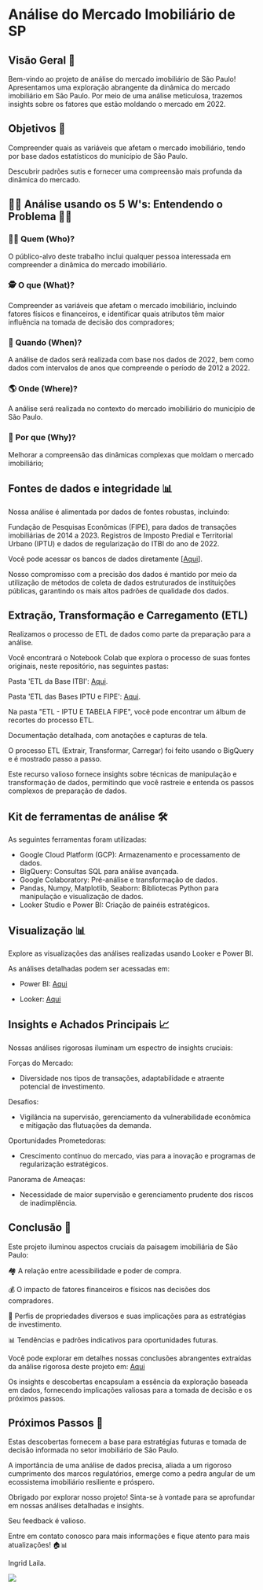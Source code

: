 # Análise do Mercado Imobiliário de SP

## Visão Geral 🏢

  Bem-vindo ao projeto de análise do mercado imobiliário de São Paulo!
  Apresentamos uma exploração abrangente da dinâmica do mercado imobiliário em São Paulo.
  Por meio de uma análise meticulosa, trazemos insights sobre os fatores que estão moldando o mercado em 2022.

## Objetivos 🎯

Compreender quais as variáveis que afetam o mercado imobiliário, tendo por base dados estatísticos do município de São Paulo.

Descubrir padrões sutis e fornecer uma compreensão mais profunda da dinâmica do mercado.


## 🕵️‍♂️ Análise usando os 5 W's: Entendendo o Problema 🕵️‍♀️

### 🤷‍♀️ Quem (Who)?

O público-alvo deste trabalho inclui qualquer pessoa interessada em compreender a dinâmica do mercado imobiliário.

### 🕵️ O que (What)?

Compreender as variáveis que afetam o mercado imobiliário, incluindo fatores físicos e financeiros, e identificar quais atributos têm maior influência na tomada de decisão dos compradores;

### 📅 Quando (When)?

A análise de dados será realizada com base nos dados de 2022, bem como dados com intervalos de anos que compreende o período de 2012 a 2022.

### 🌎 Onde (Where)?

A análise será realizada no contexto do mercado imobiliário do município de São Paulo.

### 🤔 Por que (Why)?

Melhorar a compreensão das dinâmicas complexas que moldam o mercado imobiliário;


## Fontes de dados e integridade  📊

Nossa análise é alimentada por dados de fontes robustas, incluindo:

Fundação de Pesquisas Econômicas (FIPE), para dados de transações imobiliárias de 2014 a 2023.
Registros de Imposto Predial e Territorial Urbano (IPTU) e dados de regularização do ITBI do ano de 2022.

Você pode acessar os bancos de dados diretamente [[Aqui](https://drive.google.com/drive/folders/1lsa3B-lTU059I3SmQmTDvgNE0dBgL4zs?usp=sharing)].

Nosso compromisso com a precisão dos dados é mantido por meio da utilização de métodos de coleta de dados estruturados de instituições públicas, garantindo os mais altos padrões de qualidade dos dados.

## Extração, Transformação e Carregamento (ETL)

Realizamos o processo de ETL de dados como parte da preparação para a análise.

Você encontrará o Notebook Colab que explora o processo de suas fontes originais, neste repositório, nas seguintes pastas:

Pasta 'ETL da Base ITBI': [Aqui](https://github.com/IngridLaila/Projeto-Analise-de-Dados/blob/main/An%C3%A1lise%20do%20Mercado%20Imobili%C3%A1rio%20de%20SP/ETL%20da%20Base%20ITBI/ITBI.ipynb). 

Pasta 'ETL das Bases IPTU e FIPE': [Aqui](https://github.com/IngridLaila/Projeto-Analise-de-Dados/blob/main/An%C3%A1lise%20do%20Mercado%20Imobili%C3%A1rio%20de%20SP/ETL%20das%20Bases%20IPTU%20e%20FIPE/ETL_process_BigQuery_IPTU_E_TABELA_FIPE.ipynb.ipynb).

Na pasta "ETL - IPTU E TABELA FIPE", você pode encontrar um álbum de recortes do processo ETL.

Documentação detalhada, com anotações e capturas de tela.

O processo ETL (Extrair, Transformar, Carregar) foi feito usando o BigQuery e é mostrado passo a passo.

Este recurso valioso fornece insights sobre técnicas de manipulação e transformação de dados, permitindo que você rastreie e entenda os passos complexos de preparação de dados.

## Kit de ferramentas de análise 🛠️

As seguintes ferramentas foram utilizadas:

* Google Cloud Platform (GCP): Armazenamento e processamento de dados.
* BigQuery: Consultas SQL para análise avançada.
* Google Colaboratory: Pré-análise e transformação de dados.
* Pandas, Numpy, Matplotlib, Seaborn: Bibliotecas Python para manipulação e visualização de dados.
* Looker Studio e Power BI: Criação de painéis estratégicos.

## Visualização 📊

Explore as visualizações das análises realizadas usando Looker e Power BI.

As análises detalhadas podem ser acessadas em:

- Power BI: [Aqui](https://app.powerbi.com/view?r=eyJrIjoiYThmMzc4ODEtYWY3Zi00NzExLThkY2ItOGI1ZjdmZWU4N2MxIiwidCI6ImJmYzhlZDQ2LTY3ZTYtNDYzMC04ZDM5LTM3ZWViZTY0NmE1NSJ9)
     
- Looker: [Aqui](https://lookerstudio.google.com/reporting/8b552f6a-35ff-4656-a7c0-267936c32a97/page/dj2YD)
     
## Insights e Achados Principais 📈

Nossas análises rigorosas iluminam um espectro de insights cruciais:

Forças do Mercado:

* Diversidade nos tipos de transações, adaptabilidade e atraente potencial de investimento.
  
Desafios:

* Vigilância na supervisão, gerenciamento da vulnerabilidade econômica e mitigação das flutuações da demanda.
  
Oportunidades Prometedoras:

* Crescimento contínuo do mercado, vias para a inovação e programas de regularização estratégicos.

Panorama de Ameaças:

* Necessidade de maior supervisão e gerenciamento prudente dos riscos de inadimplência.

## Conclusão 🧐

Este projeto iluminou aspectos cruciais da paisagem imobiliária de São Paulo:

🏘️ A relação entre acessibilidade e poder de compra.

💰 O impacto de fatores financeiros e físicos nas decisões dos compradores.

🏢 Perfis de propriedades diversos e suas implicações para as estratégias de investimento.

📊 Tendências e padrões indicativos para oportunidades futuras.

Você pode explorar em detalhes nossas conclusões abrangentes extraídas da análise rigorosa deste projeto em: 
[Aqui](https://github.com/IngridLaila/Projeto-Analise-de-Dados/blob/main/An%C3%A1lise%20do%20Mercado%20Imobili%C3%A1rio%20de%20SP/Insights/An%C3%A1lises_e_conclus%C3%B5es.ipynb)

Os insights e descobertas encapsulam a essência da exploração baseada em dados, fornecendo implicações valiosas para a tomada de decisão e os próximos passos.


## Próximos Passos 🚀

Estas descobertas fornecem a base para estratégias futuras e tomada de decisão informada no setor imobiliário de São Paulo.

A importância de uma análise de dados precisa, aliada a um rigoroso cumprimento dos marcos regulatórios, emerge como a pedra angular de um ecossistema imobiliário resiliente e próspero.

Obrigado por explorar nosso projeto! Sinta-se à vontade para se aprofundar em nossas análises detalhadas e insights.

Seu feedback é valioso.

Entre em contato conosco para mais informações e fique atento para mais atualizações! 🏠📊

Ingrid Laila.
<div>
   <a href="https://www.linkedin.com/in/ingrid-laila-analistadados/" target="_blank"><img src="https://img.shields.io/badge/-LinkedIn-%230077B5?style=for-the-badge&logo=linkedin&logoColor=white" target="_blank"></a>
</div>


 
